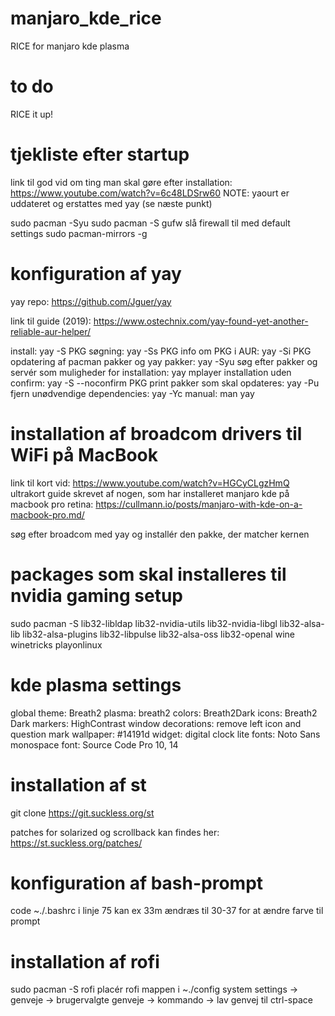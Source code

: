 # manjaro_kde_rice
RICE for manjaro kde plasma

# to do
 RICE it up!

# tjekliste efter startup

 link til god vid om ting man skal gøre efter installation: https://www.youtube.com/watch?v=6c48LDSrw60
 NOTE: yaourt er uddateret og erstattes med yay (se næste punkt)

 sudo pacman -Syu
 sudo pacman -S gufw
 slå firewall til med default settings
 sudo pacman-mirrors -g

 # konfiguration af yay

 yay repo: https://github.com/Jguer/yay

 link til guide (2019): https://www.ostechnix.com/yay-found-yet-another-reliable-aur-helper/

 install: yay -S PKG
 søgning: yay -Ss PKG
 info om PKG i AUR: yay -Si PKG
 opdatering af pacman pakker og yay pakker: yay -Syu
 søg efter pakker og servér som muligheder for installation: yay mplayer
 installation uden confirm: yay -S --noconfirm PKG
 print pakker som skal opdateres: yay -Pu
 fjern unødvendige dependencies: yay -Yc
 manual: man yay

 # installation af broadcom drivers til WiFi på MacBook

 link til kort vid: https://www.youtube.com/watch?v=HGCyCLgzHmQ
 ultrakort guide skrevet af nogen, som har installeret manjaro kde på macbook pro retina: https://cullmann.io/posts/manjaro-with-kde-on-a-macbook-pro.md/

 søg efter broadcom med yay og installér den pakke, der matcher kernen

 # packages som skal installeres til nvidia gaming setup

 sudo pacman -S lib32-libldap lib32-nvidia-utils lib32-nvidia-libgl lib32-alsa-lib 
lib32-alsa-plugins lib32-libpulse lib32-alsa-oss lib32-openal wine winetricks playonlinux

# kde plasma settings

global theme: Breath2
plasma: breath2
colors: Breath2Dark
icons: Breath2 Dark
markers: HighContrast
window decorations: remove left icon and question mark
wallpaper: #14191d
widget: digital clock lite
fonts: Noto Sans
monospace font: Source Code Pro 10, 14

# installation af st

git clone https://git.suckless.org/st

patches for solarized og scrollback kan findes her: https://st.suckless.org/patches/

# konfiguration af bash-prompt

code ~./.bashrc
i linje 75 kan ex 33m ændræs til 30-37 for at ændre farve til prompt

# installation af rofi

sudo pacman -S rofi
placér rofi mappen i ~./config
system settings -> genveje -> brugervalgte genveje -> kommando -> lav genvej til ctrl-space